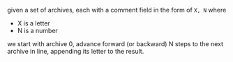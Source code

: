 given a set of archives, each with a comment field in the form of
```X, N```
where 
- X is a letter
- N is a number

we start with archive 0, 
advance forward (or backward) N steps to the next archive in line,
appending its letter to the result.
